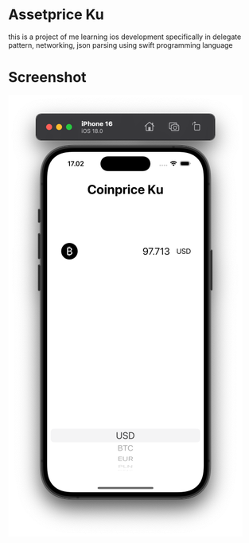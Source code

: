 # Assetprice Ku
this is a project of me learning ios development specifically in delegate pattern, networking, json parsing using swift programming language

# Screenshot
![screenshot1](screenshot1.png)
